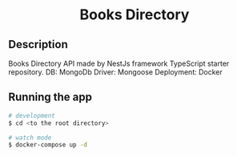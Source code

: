 
  <H1 align="center">Books Directory</H1>

## Description

Books Directory API made by NestJs framework TypeScript starter repository.
DB: MongoDb
Driver: Mongoose
Deployment: Docker

## Running the app

```bash
# development
$ cd <to the root directory>

# watch mode
$ docker-compose up -d


```
